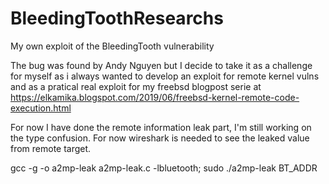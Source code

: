 # BleedingToothResearchs
My own exploit of the BleedingTooth vulnerability

The bug was found by Andy Nguyen but I decide to take it as a challenge for myself as i always wanted
to develop an exploit for remote kernel vulns and as a pratical real exploit for my freebsd blogpost serie at 
https://elkamika.blogspot.com/2019/06/freebsd-kernel-remote-code-execution.html

For now I have done the remote information leak part, I'm still working on the type confusion.
For now wireshark is needed to see the leaked value from remote target. 

gcc -g -o a2mp-leak a2mp-leak.c -lbluetooth; sudo ./a2mp-leak BT_ADDR

